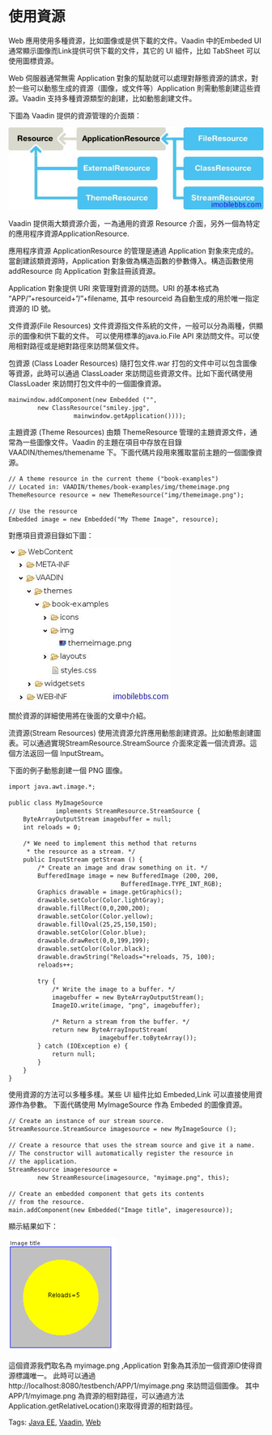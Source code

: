 # 使用資源

Web 應用使用多種資源，比如圖像或是供下載的文件。Vaadin 中的Embeded UI 通常顯示圖像而Link提供可供下載的文件，其它的 UI 組件，比如 TabSheet 可以使用圖標資源。

Web 伺服器通常無需 Application 對象的幫助就可以處理對靜態資源的請求，對於一些可以動態生成的資源（圖像，或文件等）Application 則需動態創建這些資源。Vaadin 支持多種資源類型的創建，比如動態創建文件。

下圖為 Vaadin 提供的資源管理的介面類：

![](images/14.png)

Vaadin 提供兩大類資源介面，一為通用的資源 Resource 介面，另外一個為特定的應用程序資源ApplicationResource.

應用程序資源 ApplicationResource 的管理是通過 Application 對象來完成的。當創建該類資源時，Application 對象做為構造函數的參數傳入。構造函數使用 addResource 向 Application 對象註冊該資源。

Application 對象提供 URI 來管理對資源的訪問。URI 的基本格式為 “APP/”+resourceid+”/”+filename,  其中 resourceid 為自動生成的用於唯一指定資源的 ID 號。

文件資源(File Resources)  文件資源指文件系統的文件，一般可以分為兩種，供顯示的圖像和供下載的文件。 可以使用標準的java.io.File  API 來訪問文件。可以使用相對路徑或是絕對路徑來訪問某個文件。

包資源 (Class Loader Resources) 隨打包文件.war 打包的文件中可以包含圖像等資源，此時可以通過 ClassLoader 來訪問這些資源文件。比如下面代碼使用 ClassLoader 來訪問打包文件中的一個圖像資源。

```
mainwindow.addComponent(new Embedded ("",
        new ClassResource("smiley.jpg",
                  mainwindow.getApplication())));
```

主題資源 (Theme Resources) 由類 ThemeResource 管理的主題資源文件，通常為一些圖像文件。Vaadin 的主題在項目中存放在目錄 VAADIN/themes/themename 下。下面代碼片段用來獲取當前主題的一個圖像資源。

```
// A theme resource in the current theme ("book-examples")
// Located in: VAADIN/themes/book-examples/img/themeimage.png
ThemeResource resource = new ThemeResource("img/themeimage.png");

// Use the resource
Embedded image = new Embedded("My Theme Image", resource);
```

對應項目資源目錄如下圖：

![](images/15.png)

關於資源的詳細使用將在後面的文章中介紹。

流資源(Stream Resources)  使用流資源允許應用動態創建資源。比如動態創建圖表。可以通過實現StreamResource.StreamSource 介面來定義一個流資源。這個方法返回一個 InputStream。

下面的例子動態創建一個 PNG 圖像。

```
import java.awt.image.*;

public class MyImageSource
             implements StreamResource.StreamSource {
    ByteArrayOutputStream imagebuffer = null;
    int reloads = 0;

    /* We need to implement this method that returns
     * the resource as a stream. */
    public InputStream getStream () {
        /* Create an image and draw something on it. */
        BufferedImage image = new BufferedImage (200, 200,
                               BufferedImage.TYPE_INT_RGB);
        Graphics drawable = image.getGraphics();
        drawable.setColor(Color.lightGray);
        drawable.fillRect(0,0,200,200);
        drawable.setColor(Color.yellow);
        drawable.fillOval(25,25,150,150);
        drawable.setColor(Color.blue);
        drawable.drawRect(0,0,199,199);
        drawable.setColor(Color.black);
        drawable.drawString("Reloads="+reloads, 75, 100);
        reloads++;

        try {
            /* Write the image to a buffer. */
            imagebuffer = new ByteArrayOutputStream();
            ImageIO.write(image, "png", imagebuffer);

            /* Return a stream from the buffer. */
            return new ByteArrayInputStream(
                         imagebuffer.toByteArray());
        } catch (IOException e) {
            return null;
        }
    }
}
```

使用資源的方法可以多種多樣。某些 UI 組件比如 Embeded,Link 可以直接使用資源作為參數。
下面代碼使用 MyImageSource 作為 Embeded 的圖像資源。

```
// Create an instance of our stream source.
StreamResource.StreamSource imagesource = new MyImageSource ();

// Create a resource that uses the stream source and give it a name.
// The constructor will automatically register the resource in
// the application.
StreamResource imageresource =
        new StreamResource(imagesource, "myimage.png", this);

// Create an embedded component that gets its contents
// from the resource.
main.addComponent(new Embedded("Image title", imageresource));

```

顯示結果如下：

![](images/16.png)

這個資源我們取名為 myimage.png ,Application 對象為其添加一個資源ID使得資源標識唯一。 此時可以通過 http://localhost:8080/testbench/APP/1/myimage.png 來訪問這個圖像。 其中 APP/1/myimage.png 為資源的相對路徑，可以通過方法 Application.getRelativeLocation()來取得資源的相對路徑。

Tags: [Java EE](http://www.imobilebbs.com/wordpress/archives/tag/java-ee), [Vaadin](http://www.imobilebbs.com/wordpress/archives/tag/vaadin), [Web](http://www.imobilebbs.com/wordpress/archives/tag/web)